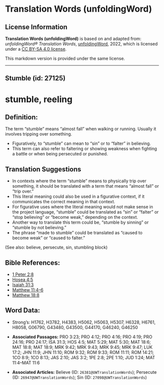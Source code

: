 # Translation Words (unfoldingWord)

## License Information

**Translation Words (unfoldingWord)** is based on and adapted from: _unfoldingWord® Translation Words_, [unfoldingWord](https://unfoldingword.org/utw), 2022, which is licensed under a [CC BY-SA 4.0 license](https://creativecommons.org/licenses/by-sa/4.0/legalcode.en).

This markdown version is provided under the same license.



--------------------------------

## Stumble (id: 27125)

stumble, reeling
================

Definition:
-----------

The term “stumble” means “almost fall” when walking or running. Usually it involves tripping over something.

* Figuratively, to “stumble” can mean to “sin” or to “falter” in believing.
* This term can also refer to faltering or showing weakness when fighting a battle or when being persecuted or punished.

Translation Suggestions
-----------------------

* In contexts where the term “stumble” means to physically trip over something, it should be translated with a term that means “almost fall” or “trip over.”
* This literal meaning could also be used in a figurative context, if it communicates the correct meaning in that context.
* For figurative uses where the literal meaning would not make sense in the project language, “stumble” could be translated as “sin” or “falter” or “stop believing” or “become weak,” depending on the context.
* Another way to translate this term could be, “stumble by sinning” or “stumble by not believing.”
* The phrase “made to stumble” could be translated as “caused to become weak” or “caused to falter.”

(See also: believe, persecute, sin, stumbling block)

Bible References:
-----------------

* [1 Peter 2:8](https://ref.ly/1Pet2:8)
* [Hosea 4:5](https://ref.ly/Hos4:5)
* [Isaiah 31:3](https://ref.ly/Isa31:3)
* [Matthew 11:4–6](https://ref.ly/Matt11:4-Matt11:6)
* [Matthew 18:8](https://ref.ly/Matt18:8)

Word Data:
----------

* Strong’s: H1762, H3782, H4383, H5062, H5063, H5307, H6328, H6761, H8058, G06790, G43480, G43500, G44170, G46240, G46250

* **Associated Passages:** PRO 3:23; PRO 4:12; PRO 4:16; PRO 4:19; PRO 24:16; PRO 24:17; ISA 31:3; HOS 4:5; MAT 5:29; MAT 5:30; MAT 18:6; MAT 18:8; MAT 18:9; MRK 9:42; MRK 9:43; MRK 9:45; MRK 9:47; LUK 17:2; JHN 11:9; JHN 11:10; ROM 9:32; ROM 9:33; ROM 11:11; ROM 14:21; 1CO 8:9; 1CO 8:13; JAS 2:10; JAS 3:2; 1PE 2:8; 2PE 1:10; JUD 1:24; MAT 11:4–MAT 11:6
* **Associated Articles:** Believe (ID: `26381@UWTranslationWords`); Persecute (ID: `26947@UWTranslationWords`); Sin (ID: `27098@UWTranslationWords`)

